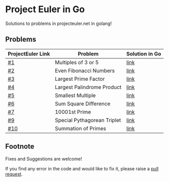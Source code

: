 # Project Euler in Go

Solutions to problems in projecteuler.net in golang!

## Problems

| ProjectEuler Link | Problem                        |  Solution in Go |
|-------------------|--------------------------------|---------------|
| [#1](https://projecteuler.net/problem=1) | Multiples of 3 or 5    |  [link](https://github.com/floatgo/projecteuler-in-go/tree/main/solutions/1_multiples_3_5) |
| [#2](https://projecteuler.net/problem=2) | Even Fibonacci Numbers | [link](https://github.com/floatgo/projecteuler-in-go/tree/main/solutions/2_even_fibonacci) | 
| [#3](https://projecteuler.net/problem=3) | Largest Prime Factor | [link](https://github.com/floatgo/projecteuler-in-go/tree/main/solutions/3_largest_prime_factor) | 
| [#4](https://projecteuler.net/problem=4)| Largest Palindrome Product | [link](https://github.com/floatgo/projecteuler-in-go/tree/main/solutions/4_largest_palindrome_product) |
| [#5](https://projecteuler.net/problem=5) | Smallest Multiple | [link](https://github.com/floatgo/projecteuler-in-go/tree/main/solutions/5_smallest_multiple) |
| [#6](https://projecteuler.net/problem=6) | Sum Square Difference | [link](https://github.com/floatgo/projecteuler-in-go/tree/main/solutions/6_sumsquare_difference) |
| [#7](https://projecteuler.net/problem=7)| 10001st Prime | [link](https://github.com/floatgo/projecteuler-in-go/tree/main/solutions/7_10001st_prime) |
| [#9](https://projecteuler.net/problem=9)| Special Pythagorean Triplet | [link](https://github.com/floatgo/projecteuler-in-go/tree/main/solutions/9_special_pythagorean_triplet) |
| [#10](https://projecteuler.net/problem=10) | Summation of Primes | [link](https://github.com/floatgo/projecteuler-in-go/tree/main/solutions/10_summation_primes) |
## Footnote
Fixes and Suggestions are welcome! 

If you find any error in the code and would like to fix it, please raise a [pull request](https://github.com/floatgo/leetcode-in-go/pulls).

